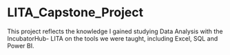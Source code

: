# LITA_Capstone_Project
This project reflects the knowledge I gained studying Data Analysis with the IncubatorHub- LITA on the tools we were taught, including Excel, SQL and Power BI.
